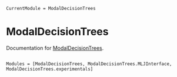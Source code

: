 ```@meta
CurrentModule = ModalDecisionTrees
```

# ModalDecisionTrees

Documentation for [ModalDecisionTrees](https://github.com/aclai-lab/ModalDecisionTrees.jl).

```@index
```

```@autodocs
Modules = [ModalDecisionTrees, ModalDecisionTrees.MLJInterface, ModalDecisionTrees.experimentals]
```
